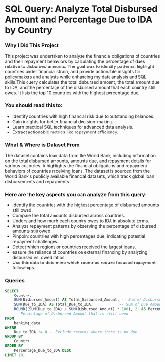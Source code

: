 # SQL Query: Analyze Total Disbursed Amount and Percentage Due to IDA by Country

### Why I Did This Project
This project was undertaken to analyze the financial obligations of countries and their repayment behaviors by calculating the percentage of dues relative to disbursed amounts. The goal was to identify patterns, highlight countries under financial strain, and provide actionable insights for policymakers and analysts while enhancing my data analysis and SQL skills.This query calculates the total disbursed amount, the total amount due to IDA, and the percentage of the disbursed amount that each country still owes. It lists the top 10 countries with the highest percentage due.

### You should read this to:

* Identify countries with high financial risk due to outstanding balances.
* Gain insights for better financial decision-making.
* Learn practical SQL techniques for advanced data analysis.
* Extract actionable metrics like repayment efficiency.

### What & Where is Dataset From
The dataset contains loan data from the World Bank, including information on the total disbursed amounts, amounts due, and repayment details for various countries. It highlights the financial obligations and repayment behaviors of countries receiving loans.
The dataset is sourced from the World Bank's publicly available financial datasets, which track global loan disbursements and repayments.

### Here are the key aspects you can analyze from this query:
* Identify the countries with the highest percentage of disbursed amounts still owed.
* Compare the total amounts disbursed across countries.
* Understand how much each country owes to IDA in absolute terms.
* Analyze repayment patterns by observing the percentage of disbursed amounts still owed.
* Pinpoint countries with high percentages due, indicating potential repayment challenges.
* Detect which regions or countries received the largest loans.
* easure the reliance of countries on external financing by analyzing disbursed vs. owed ratios.
* Use this data to determine which countries require focused repayment follow-ups.

### Queries
```sql
SELECT 
    Country, 
    SUM(Disbursed_Amount) AS Total_Disbursed_Amount, -- Sum of Disbursed Amount by Country
    SUM(Due_to_IDA) AS Total_Due_to_IDA,            -- Sum of Due Amount by Country
    ROUND((SUM(Due_to_IDA) / SUM(Disbursed_Amount) * 100), 2) AS Percentage_Due_to_IDA
    -- Percentage of Disbursed Amount that is still owed
FROM 
    banking_data
WHERE 
    Due_to_IDA != 0 -- Exclude records where there is no due
GROUP BY 
    Country
ORDER BY 
    Percentage_Due_to_IDA DESC
LIMIT 10;
